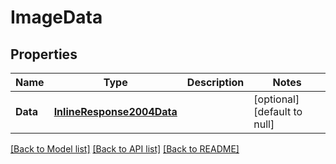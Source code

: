 # ImageData

## Properties
Name | Type | Description | Notes
------------ | ------------- | ------------- | -------------
**Data** | [**InlineResponse2004Data**](inline_response_200_4_data.md) |  | [optional] [default to null]

[[Back to Model list]](../README.md#documentation-for-models) [[Back to API list]](../README.md#documentation-for-api-endpoints) [[Back to README]](../README.md)


